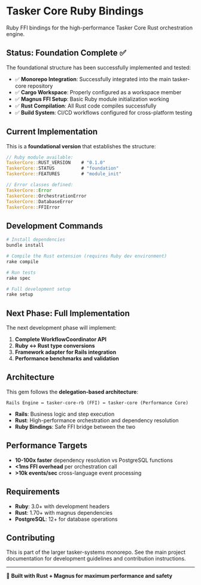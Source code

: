 # Tasker Core Ruby Bindings

Ruby FFI bindings for the high-performance Tasker Core Rust orchestration engine.

## Status: Foundation Complete ✅

The foundational structure has been successfully implemented and tested:

- ✅ **Monorepo Integration**: Successfully integrated into the main tasker-core repository
- ✅ **Cargo Workspace**: Properly configured as a workspace member
- ✅ **Magnus FFI Setup**: Basic Ruby module initialization working
- ✅ **Rust Compilation**: All Rust code compiles successfully
- ✅ **Build System**: CI/CD workflows configured for cross-platform testing

## Current Implementation

This is a **foundational version** that establishes the structure:

```rust
// Ruby module available:
TaskerCore::RUST_VERSION    # "0.1.0"
TaskerCore::STATUS          # "foundation"
TaskerCore::FEATURES        # "module_init"

// Error classes defined:
TaskerCore::Error
TaskerCore::OrchestrationError
TaskerCore::DatabaseError
TaskerCore::FFIError
```

## Development Commands

```bash
# Install dependencies
bundle install

# Compile the Rust extension (requires Ruby dev environment)
rake compile

# Run tests
rake spec

# Full development setup
rake setup
```

## Next Phase: Full Implementation

The next development phase will implement:

1. **Complete WorkflowCoordinator API**
2. **Ruby ↔ Rust type conversions**
3. **Framework adapter for Rails integration**
4. **Performance benchmarks and validation**

## Architecture

This gem follows the **delegation-based architecture**:

```
Rails Engine ↔ tasker-core-rb (FFI) ↔ tasker-core (Performance Core)
```

- **Rails**: Business logic and step execution
- **Rust**: High-performance orchestration and dependency resolution
- **Ruby Bindings**: Safe FFI bridge between the two

## Performance Targets

- **10-100x faster** dependency resolution vs PostgreSQL functions
- **<1ms FFI overhead** per orchestration call
- **>10k events/sec** cross-language event processing

## Requirements

- **Ruby**: 3.0+ with development headers
- **Rust**: 1.70+ with magnus dependencies
- **PostgreSQL**: 12+ for database operations

## Contributing

This is part of the larger tasker-systems monorepo. See the main project documentation for development guidelines and contribution instructions.

---

🦀 **Built with Rust + Magnus for maximum performance and safety**
